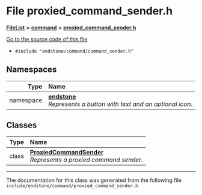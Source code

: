 

# File proxied\_command\_sender.h



[**FileList**](files.md) **>** [**command**](dir_5c7b2dbfabcd1115569d1e20a260545c.md) **>** [**proxied\_command\_sender.h**](proxied__command__sender_8h.md)

[Go to the source code of this file](proxied__command__sender_8h_source.md)



* `#include "endstone/command/command_sender.h"`













## Namespaces

| Type | Name |
| ---: | :--- |
| namespace | [**endstone**](namespaceendstone.md) <br>_Represents a button with text and an optional icon._  |


## Classes

| Type | Name |
| ---: | :--- |
| class | [**ProxiedCommandSender**](classendstone_1_1ProxiedCommandSender.md) <br>_Represents a proxied command sender._  |



















































------------------------------
The documentation for this class was generated from the following file `include/endstone/command/proxied_command_sender.h`

